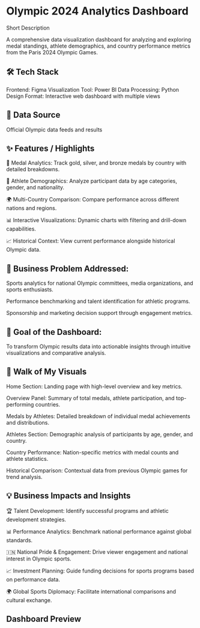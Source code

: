 # Olympic 2024 Analytics Dashboard
Short Description

A comprehensive data visualization dashboard for analyzing and exploring medal standings, athlete demographics, and country performance metrics from the Paris 2024 Olympic Games.

## 🛠 Tech Stack
Frontend: Figma
Visualization Tool: Power BI
Data Processing: Python
Design Format: Interactive web dashboard with multiple views

## 🔗 Data Source

Official Olympic data feeds and results

## ✨ Features / Highlights

🏅 Medal Analytics: Track gold, silver, and bronze medals by country with detailed breakdowns.

👥 Athlete Demographics: Analyze participant data by age categories, gender, and nationality.

🌍 Multi-Country Comparison: Compare performance across different nations and regions.

📊 Interactive Visualizations: Dynamic charts with filtering and drill-down capabilities.

📈 Historical Context: View current performance alongside historical Olympic data.


## 🚨 Business Problem Addressed:

Sports analytics for national Olympic committees, media organizations, and sports enthusiasts.

Performance benchmarking and talent identification for athletic programs.

Sponsorship and marketing decision support through engagement metrics.


## 🎯 Goal of the Dashboard:

To transform Olympic results data into actionable insights through intuitive visualizations and comparative analysis.


## 🧭 Walk of My Visuals

Home Section: Landing page with high-level overview and key metrics.

Overview Panel: Summary of total medals, athlete participation, and top-performing countries.

Medals by Athletes: Detailed breakdown of individual medal achievements and distributions.

Athletes Section: Demographic analysis of participants by age, gender, and country.

Country Performance: Nation-specific metrics with medal counts and athlete statistics.

Historical Comparison: Contextual data from previous Olympic games for trend analysis.


## 💡 Business Impacts and Insights

🏆 Talent Development: Identify successful programs and athletic development strategies.

📊 Performance Analytics: Benchmark national performance against global standards.

🇮🇳 National Pride & Engagement: Drive viewer engagement and national interest in Olympic sports.

📈 Investment Planning: Guide funding decisions for sports programs based on performance data.

🌍 Global Sports Diplomacy: Facilitate international comparisons and cultural exchange.


## Dashboard Preview

